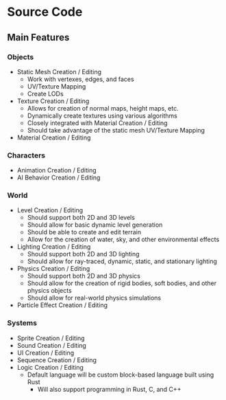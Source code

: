 # Source Code

## Main Features

### Objects

* Static Mesh Creation / Editing
  * Work with vertexes, edges, and faces
  * UV/Texture Mapping
  * Create LODs
* Texture Creation / Editing
  * Allows for creation of normal maps, height maps, etc.
  * Dynamically create textures using various algorithms
  * Closely integrated with Material Creation / Editing
  * Should take advantage of the static mesh UV/Texture Mapping
* Material Creation / Editing

### Characters

* Animation Creation / Editing
* AI Behavior Creation / Editing

### World

* Level Creation / Editing
  * Should support both 2D and 3D levels
  * Should allow for basic dynamic level generation
  * Should be able to create and edit terrain
  * Allow for the creation of water, sky, and other environmental effects
* Lighting Creation / Editing
  * Should support both 2D and 3D lighting
  * Should allow for ray-traced, dynamic, static, and stationary lighting
* Physics Creation / Editing
  * Should support both 2D and 3D physics
  * Should allow for the creation of rigid bodies, soft bodies, and other physics objects
  * Should allow for real-world physics simulations
* Particle Effect Creation / Editing

### Systems

* Sprite Creation / Editing
* Sound Creation / Editing
* UI Creation / Editing
* Sequence Creation / Editing
* Logic Creation / Editing
  * Default language will be custom block-based language built using Rust
    * Will also support programming in Rust, C, and C++
